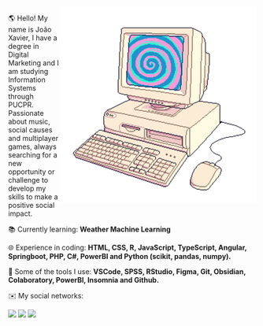 <img src="https://github.com/joao-xavi/joao-xavi/blob/2e8b9a39bd4484f473d6962e96b39e7f16559946/computador.png" min-width="400px" max-width="400px" width="400px" align="right" alt="Computador">

<p align="left"> 
  🌎 Hello! My name is João Xavier, I have a degree in Digital Marketing and I am studying Information Systems through PUCPR. Passionate about music, social causes and multiplayer games, always searching for a new opportunity or challenge to develop my skills to make a positive social impact.<br>
  

</p>
<p align="left">
  📚 Currently learning: <strong>Weather Machine Learning</strong> <br>
  
</p>
<p align="left">

  🌐 Experience in coding: <strong> HTML, CSS, R, JavaScript, TypeScript, Angular, Springboot, PHP, C#, PowerBI and Python (scikit, pandas, numpy). </strong>
  
  
</p>

<p align="left">
  
  🔧 Some of the tools I use: <strong>VSCode, SPSS, RStudio, Figma, Git, Obsidian, Colaboratory, PowerBI, Insomnia and Github.</strong>
  
</p>

<p align="left">
  ✉️ My social networks:
</p>

<p align="left">
  <a href="https://mail.google.com/mail/u/0/?fs=1&tf=cm&to=joaopx82@gmail.com" alt="Gmail">
  <img src="https://img.shields.io/badge/Gmail-D14836?style=for-the-badge&logo=gmail&logoColor=white&link=joaopx82@gmail.com" /></a>

  <a href="https://www.linkedin.com/in/joão-xavier-9787741a2/" alt="Linkedin">
  <img src="https://img.shields.io/badge/LinkedIn-0077B5?style=for-the-badge&logo=linkedin&logoColor=white" /></a>

  <a href="https://wa.me/+5545998238998" alt="WhatsApp">
  <img src="https://img.shields.io/badge/WhatsApp-25D366?style=for-the-badge&logo=whatsapp&logoColor=white&link=https://wa.me/+5545998238998"/></a>

</p>  


